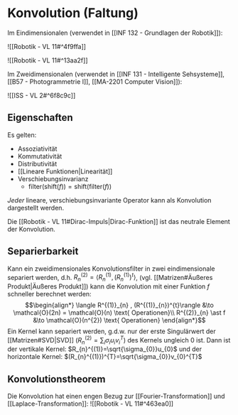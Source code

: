 # Konvolution (Faltung)

Im Eindimensionalen (verwendet in [[INF 132 - Grundlagen der Robotik]]):

![[Robotik - VL 11#^4f9ffa]]

![[Robotik - VL 11#^13aa2f]]

Im Zweidimensionalen (verwendet in [[INF 131 - Intelligente Sehsysteme]], [[B57 - Photogrammetrie I]], [[MA-2201 Computer Vision]]):

![[ISS - VL 2#^6f8c9c]]

## Eigenschaften

Es gelten:
- Assoziativität
- Kommutativität
- Distributivität
- [[Lineare Funktionen|Linearität]]
- Verschiebungsinvarianz
	- $\text{filter}(\text{shift}(f)) = \text{shift}(\text{filter}(f))$

*Jeder* lineare, verschiebungsinvariante Operator kann als Konvolution dargestellt werden.

Die [[Robotik - VL 11#Dirac-Impuls|Dirac-Funktion]] ist das neutrale Element der Konvolution.

## Separierbarkeit

Kann ein zweidimensionales Konvolutionsfilter in zwei eindimensionale separiert werden, d.h. $R^{(2)}_{n} =\langle  R^{(1)}_{n} , (R^{(1)}_{n})^{t}\rangle$, (vgl. [[Matrizen#Äußeres Produkt|Äußeres Produkt]]) kann die Konvolution mit einer Funktion $f$ schneller berechnet werden: $$\begin{align*}
\langle  R^{(1)}_{n} , (R^{(1)}_{n})^{t}\rangle &\to \mathcal{O}(2n) = \mathcal{O}(n) \text{ Operationen}\\
R^{(2)}_{n} \ast f &\to \mathcal{O}(n^{2}) \text{ Operationen}
\end{align*}$$
Ein Kernel kann separiert werden, g.d.w. nur der erste Singulärwert der [[Matrizen#SVD|SVD]] ($R_{n}^{(2)} = \sum_{i}\sigma_{i}u_{i}v_{i}^{T}$) des Kernels ungleich 0 ist.
Dann ist der vertikale Kernel: $R_{n}^{(1)}=\sqrt{\sigma_{0}}u_{0}$
und der horizontale Kernel: $(R_{n}^{(1)})^{T}=\sqrt{\sigma_{0}}v_{0}^{T}$


## Konvolutionstheorem

Die Konvolution hat einen engen Bezug zur [[Fourier-Transformation]] und [[Laplace-Transformation]]:
![[Robotik - VL 11#^463ea0]]

